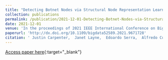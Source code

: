```yaml
---
title: "Detecting Botnet Nodes via Structural Node Representation Learning"
collection: publications
permalink: /publication/2021-12-01-Detecting-Botnet-Nodes-via-Structural-Node-Representation-Learning
date: 2021-12-01
venue: 'In the proceedings of 2021 IEEE International Conference on Big Data (Big Data)'
paperurl: 'http://dx.doi.org/10.1109/bigdata52589.2021.9671728'
citation: ' Justin Carpenter,  Janet Layne,  Edoardo Serra,  Alfredo Cuzzocrea, &quot;Detecting Botnet Nodes via Structural Node Representation Learning.&quot; In the proceedings of 2021 IEEE International Conference on Big Data (Big Data), 2021.'
---
```

[Access paper here](http://dx.doi.org/10.1109/bigdata52589.2021.9671728){:target="_blank"}
